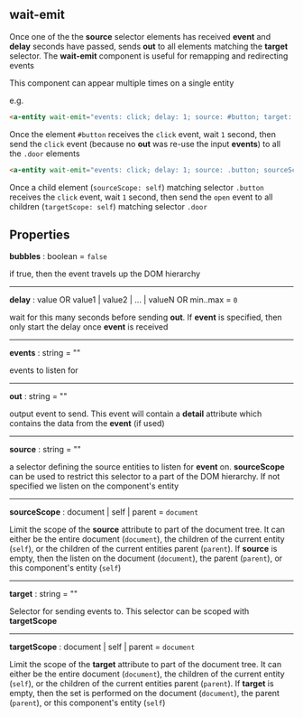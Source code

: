 ## wait-emit

Once one of the the **source** selector elements has received **event** and **delay** seconds have passed, sends **out** to all elements matching the **target** selector. The **wait-emit** component is useful for remapping and redirecting events

This component can appear multiple times on a single entity

e.g.
```html
<a-entity wait-emit="events: click; delay: 1; source: #button; target: .door"></a-entity>
```
Once the element `#button` receives the `click` event, wait `1` second, then send the `click` event (because no **out** was re-use the input **events**) to all the `.door` elements

```html
<a-entity wait-emit="events: click; delay: 1; source: .button; sourceScope: self; out: open; target: .door; targetScope: self"></a-entity>
```
Once a child element (`sourceScope: self`) matching selector `.button` receives the `click` event, wait `1` second, then send the `open` event to all children (`targetScope: self`) matching selector `.door`

## Properties

**bubbles** : boolean = `false`

if true, then the event travels up the DOM hierarchy

---
**delay** : value OR value1 | value2 | ... | valueN OR min..max = `0`

wait for this many seconds before sending **out**.  If **event** is specified, then only start the delay once **event** is received

---
**events** : string = ""

events to listen for

---
**out** : string = ""

output event to send.  This event will contain a **detail** attribute which contains the data from the **event** (if used)

---
**source** : string = ""

a selector defining the source entities to listen for **event** on.  **sourceScope** can be used to restrict this selector to a part of the DOM hierarchy.  If not specified we listen on the component's entity

---
**sourceScope** : document | self | parent = `document`

Limit the scope of the **source** attribute to part of the document tree. It can either be the entire document (`document`), the children of the current entity (`self`), or the children of the current entities parent (`parent`). If **source** is empty, then the listen on the document (`document`), the parent (`parent`), or this component's entity (`self`)

---
**target** : string = ""

Selector for sending events to.  This selector can be scoped with **targetScope**

---
**targetScope** : document | self | parent = `document`

Limit the scope of the **target** attribute to part of the document tree. It can either be the entire document (`document`), the children of the current entity (`self`), or the children of the current entities parent (`parent`). If **target** is empty, then the set is performed on the document (`document`), the parent (`parent`), or this component's entity (`self`)

